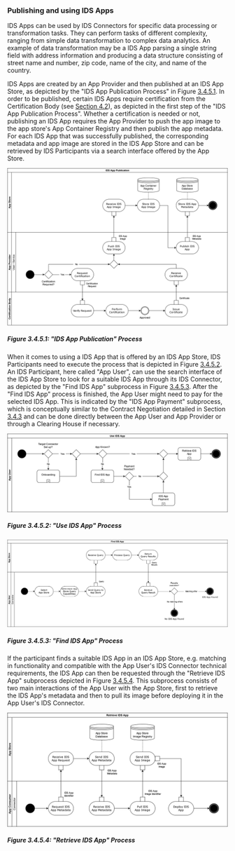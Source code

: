 ### Publishing and using IDS Apps ##

IDS Apps can be used by IDS Connectors for specific data processing or transformation tasks. They can perform tasks of different complexity, ranging from simple data transformation to complex data analytics. An example of data transformation may be a IDS App parsing a single string field with address information and producing a data structure consisting of street name and number, zip code, name of the city, and name of the country.

IDS Apps are created by an App Provider and then published at an IDS App Store, as depicted by the "IDS App Publication Process" in Figure [3.4.5.1](#figure-3451-ids-app-publication-process). In order to be published, certain IDS Apps require certification from the Certification Body (see [Section 4.2](../../4_Perspectives_of_the_Reference_Architecture_Model/4_2_Certification_Perspective/4_2_2_Roles.md#certification-body)), as depicted in the first step of the "IDS App Publication Process". Whether a certification is needed or not, publishing an IDS App requires the App Provider to push the app image to the app store's App Container Registry and then publish the app metadata. For each IDS App that was successfully published, the corresponding metadata and app image are stored in the IDS App Store and can be retrieved by IDS Participants via a search interface offered by the App Store.

![PublishingIDSApp](./media/ids-app-publication-process.png)
##### Figure 3.4.5.1: "IDS App Publication" Process

When it comes to using a IDS App that is offered by an IDS App Store, IDS Participants need to execute the process that is depicted in Figure [3.4.5.2](#figure-3452-use-ids-app-process). An IDS Participant, here called "App User", can use the search interface of the IDS App Store to look for a suitable IDS App through its IDS Connector, as depicted by the "Find IDS App" subprocess in Figure [3.4.5.3](#figure-3453-find-ids-app-process). After the "Find IDS App" process is finished, the App User might need to pay for the selected IDS App. This is indicated by the "IDS App Payment" subprocess, which is conceptually similar to the Contract Negotiation detailed in Section [3.4.3](./3_4_3_Contract_Negotiation.md) and can be done directly between the App User and App Provider or through a Clearing House if necessary.

![UseIDSApp](./media/use-ids-app-process.png)
##### Figure 3.4.5.2: "Use IDS App" Process

![FindIDSApp](./media/find-ids-app-process.png)
##### Figure 3.4.5.3: "Find IDS App" Process

If the participant finds a suitable IDS App in an IDS App Store, e.g. matching in functionality and compatible with the App User's IDS Connector technical requirements, the IDS App can then be requested through the "Retrieve IDS App" subprocess depicted in Figure [3.4.5.4](#figure-3454-retrieve-ids-app-process). This subprocess consists of two main interactions of the App User with the App Store, first to retrieve the IDS App's metadata and then to pull its image before deploying it in the App User's IDS Connector.

![RetrieveIDSApp](./media/retrieve-ids-app-process.png)
##### Figure 3.4.5.4: "Retrieve IDS App" Process

